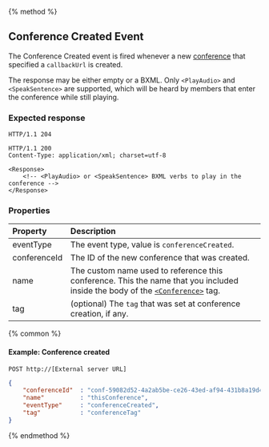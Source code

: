 {% method %}
## Conference Created Event
The Conference Created event is fired whenever a new [conference](../verbs/conference.md) that specified a `callbackUrl` is created.

The response may be either empty or a BXML. Only `<PlayAudio>` and `<SpeakSentence>` are supported, which will be heard by members that enter the conference while still playing.

### Expected response

```http
HTTP/1.1 204
```

```http
HTTP/1.1 200
Content-Type: application/xml; charset=utf-8

<Response>
    <!-- <PlayAudio> or <SpeakSentence> BXML verbs to play in the conference -->
</Response>
```

### Properties

| Property     | Description |
|:-------------|:------------|
| eventType    | The event type, value is `conferenceCreated`. |
| conferenceId | The ID of the new conference that was created. |
| name         | The custom name used to reference this conference. This the name that you included inside the body of the [`<Conference>`](../verbs/conference.md) tag. |
| tag          | (optional) The `tag` that was set at conference creation, if any. |

{% common %}

#### Example: Conference created 

```
POST http://[External server URL]
```

```json
{
    "conferenceId"  : "conf-59082d52-4a2ab5be-ce26-43ed-af94-431b8a19d4e3",
    "name"          : "thisConference",
    "eventType"     : "conferenceCreated",
    "tag"           : "conferenceTag"
}
```

{% endmethod %}
